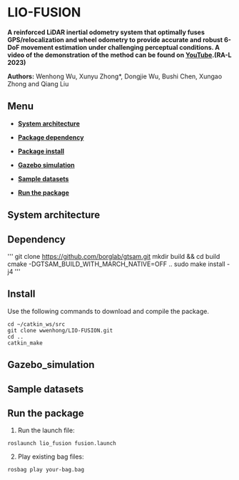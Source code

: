 # LIO-FUSION

**A reinforced LiDAR inertial odometry system that optimally fuses GPS/relocalization and wheel odometry to provide accurate and robust 6-DoF movement estimation under challenging perceptual conditions. A video of the demonstration of the method can be found on [YouTube](https://youtu.be/1I6E1_3VOVo).(RA-L 2023)**

**Authors:** Wenhong Wu, Xunyu Zhong*, Dongjie Wu, Bushi Chen, Xungao Zhong and Qiang Liu

## Menu

  - [**System architecture**](#system-architecture)

  - [**Package dependency**](#dependency)

  - [**Package install**](#install)
  
  - [**Gazebo simulation**](#Gazebo_simulation)

  - [**Sample datasets**](#sample-daasets)

  - [**Run the package**](#run-the-package)

## System architecture

## Dependency
'''
git clone https://github.com/borglab/gtsam.git
mkdir build && cd build
cmake -DGTSAM_BUILD_WITH_MARCH_NATIVE=OFF ..
sudo make install -j4
'''
## Install

Use the following commands to download and compile the package.

```
cd ~/catkin_ws/src
git clone wwenhong/LIO-FUSION.git
cd ..
catkin_make
```

## Gazebo_simulation

## Sample datasets


## Run the package

1. Run the launch file:
```
roslaunch lio_fusion fusion.launch
```

2. Play existing bag files:
```
rosbag play your-bag.bag 
```

